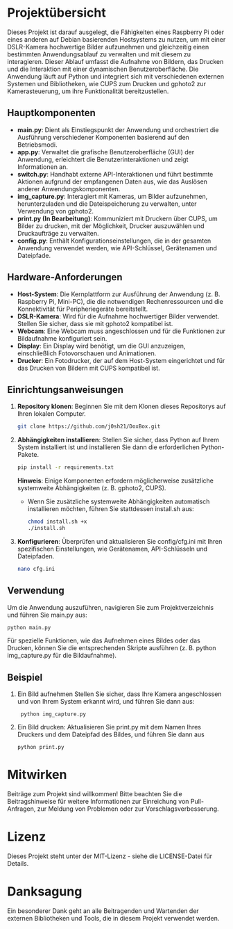 # Projektübersicht

Dieses Projekt ist darauf ausgelegt, die Fähigkeiten eines Raspberry Pi oder eines anderen auf Debian basierenden Hostsystems zu nutzen, um mit einer DSLR-Kamera hochwertige Bilder aufzunehmen und gleichzeitig einen bestimmten Anwendungsablauf zu verwalten und mit diesem zu interagieren. Dieser Ablauf umfasst die Aufnahme von Bildern, das Drucken und die Interaktion mit einer dynamischen Benutzeroberfläche. Die Anwendung läuft auf Python und integriert sich mit verschiedenen externen Systemen und Bibliotheken, wie CUPS zum Drucken und gphoto2 zur Kamerasteuerung, um ihre Funktionalität bereitzustellen.

## Hauptkomponenten

- **main.py**: Dient als Einstiegspunkt der Anwendung und orchestriert die Ausführung verschiedener Komponenten basierend auf den Betriebsmodi.
- **app.py**: Verwaltet die grafische Benutzeroberfläche (GUI) der Anwendung, erleichtert die Benutzerinteraktionen und zeigt Informationen an.
- **switch.py**: Handhabt externe API-Interaktionen und führt bestimmte Aktionen aufgrund der empfangenen Daten aus, wie das Auslösen anderer Anwendungskomponenten.
- **img_capture.py**: Interagiert mit Kameras, um Bilder aufzunehmen, herunterzuladen und die Dateispeicherung zu verwalten, unter Verwendung von gphoto2.
- **print.py (In Bearbeitung)**: Kommuniziert mit Druckern über CUPS, um Bilder zu drucken, mit der Möglichkeit, Drucker auszuwählen und Druckaufträge zu verwalten.
- **config.py**: Enthält Konfigurationseinstellungen, die in der gesamten Anwendung verwendet werden, wie API-Schlüssel, Gerätenamen und Dateipfade.

## Hardware-Anforderungen

- **Host-System**: Die Kernplattform zur Ausführung der Anwendung (z. B. Raspberry Pi, Mini-PC), die die notwendigen Rechenressourcen und die Konnektivität für Peripheriegeräte bereitstellt.
- **DSLR-Kamera**: Wird für die Aufnahme hochwertiger Bilder verwendet. Stellen Sie sicher, dass sie mit gphoto2 kompatibel ist.
- **Webcam**: Eine Webcam muss angeschlossen und für die Funktionen zur Bildaufnahme konfiguriert sein.
- **Display**: Ein Display wird benötigt, um die GUI anzuzeigen, einschließlich Fotovorschauen und Animationen.
- **Drucker**: Ein Fotodrucker, der auf dem Host-System eingerichtet und für das Drucken von Bildern mit CUPS kompatibel ist.

## Einrichtungsanweisungen

1. **Repository klonen**: Beginnen Sie mit dem Klonen dieses Repositorys auf Ihren lokalen Computer.

   ```sh
   git clone https://github.com/j0sh21/DoxBox.git
    ```
2. **Abhängigkeiten installieren**: Stellen Sie sicher, dass Python auf Ihrem System installiert ist und installieren Sie dann die erforderlichen Python-Pakete.

    ```sh
    pip install -r requirements.txt
    ```
    **Hinweis**: Einige Komponenten erfordern möglicherweise zusätzliche systemweite Abhängigkeiten (z. B. gphoto2, CUPS).
   

   - Wenn Sie zusätzliche systemweite Abhängigkeiten automatisch installieren möchten, führen Sie stattdessen install.sh aus:
      ```sh
      chmod install.sh +x
      ./install.sh

3. **Konfigurieren**: Überprüfen und aktualisieren Sie config/cfg.ini mit Ihren spezifischen Einstellungen, wie Gerätenamen, API-Schlüsseln und Dateipfaden.
   ```sh
   nano cfg.ini
## Verwendung

Um die Anwendung auszuführen, navigieren Sie zum Projektverzeichnis und führen Sie main.py aus:

 ```sh
python main.py
```

Für spezielle Funktionen, wie das Aufnehmen eines Bildes oder das Drucken, können Sie die entsprechenden Skripte ausführen (z. B. python img_capture.py für die Bildaufnahme).
## Beispiel

1. Ein Bild aufnehmen Stellen Sie sicher, dass Ihre Kamera angeschlossen und von Ihrem System erkannt wird, und führen Sie dann aus:

        python img_capture.py

2. Ein Bild drucken: Aktualisieren Sie print.py mit dem Namen Ihres Druckers und dem Dateipfad des Bildes, und führen Sie dann aus
     ```
    python print.py
     ```

# Mitwirken

Beiträge zum Projekt sind willkommen! Bitte beachten Sie die Beitragshinweise für weitere Informationen zur Einreichung von Pull-Anfragen, zur Meldung von Problemen oder zur Vorschlagsverbesserung.
# Lizenz

Dieses Projekt steht unter der MIT-Lizenz - siehe die LICENSE-Datei für Details.
# Danksagung

Ein besonderer Dank geht an alle Beitragenden und Wartenden der externen Bibliotheken und Tools, die in diesem Projekt verwendet werden.
